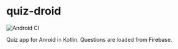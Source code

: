 # quiz-droid

![Android CI](https://github.com/Logarithmus/quiz-droid/workflows/Android%20CI/badge.svg)

Quiz app for Anroid in Kotlin.
Questions are loaded from Firebase.
